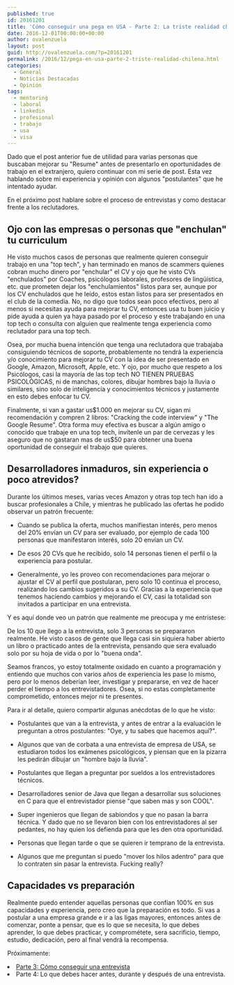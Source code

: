 ```yaml
---
published: true
id: 20161201
title: 'Cómo conseguir una pega en USA - Parte 2: La triste realidad chilena'
date: 2016-12-01T00:00:00+00:00
author: ovalenzuela
layout: post
guid: http://ovalenzuela.com/?p=20161201
permalink: /2016/12/pega-en-usa-parte-2-triste-realidad-chilena.html
categories:
  - General
  - Noticias Destacadas
  - Opinión
tags:
  - mentoring
  - laboral
  - linkedin
  - profesional
  - trabajo
  - usa
  - visa
---
```


Dado que el post anterior fue de utilidad para varias personas que buscaban mejorar su "Resume" antes de presentarlo en oportunidades de trabajo en el extranjero, quiero continuar con mi serie de post. Esta vez hablando sobre mi experiencia y opinión con algunos "postulantes" que he intentado ayudar.

En el próximo post hablare sobre el proceso de entrevistas y como destacar frente a los reclutadores.

## Ojo con las empresas o personas que "enchulan" tu curriculum

He visto muchos casos de personas que realmente quieren conseguir trabajo en una "top tech", y han terminado en manos de scammers quienes cobran mucho dinero por "enchular" el CV y ojo que he visto CVs "enchulados" por Coaches, psicólogos laborales, profesores de lingüística, etc. que prometen dejar los "enchulamientos" listos para ser, aunque por los CV enchulados que he leído, estos estan listos para ser presentados en el club de la comedia. No, no digo que todos sean poco efectivos, pero al menos si necesitas ayuda para mejorar tu CV, entonces usa tu buen juicio y pide ayuda a quien ya haya pasado por el proceso y este trabajando en una top tech o consulta con alguien que realmente tenga experiencia como reclutador para una top tech.

Osea, por mucha buena intención que tenga una reclutadora que trabajaba consiguiendo técnicos de soporte, probablemente no tendrá la experiencia y/o conocimiento para mejorar tu CV con la idea de ser presentado en Google, Amazon, Microsoft, Apple, etc. Y ojo, por mucho que respeto a los Psicólogos, casi la mayoría
de las top tech NO TIENEN PRUEBAS PSICOLÓGICAS, ni de manchas, colores, dibujar hombres bajo la lluvia o similares, sino solo de inteligencia y conocimientos técnicos y justamente en esto debes enfocar tu CV.

Finalmente, si van a gastar us$1.000 en mejorar su CV, sigan mi recomendación y compren 2 libros: "Cracking the code interview" y "The Google Resume". Otra forma muy efectiva es buscar a algún amigo o conocido que trabaje en una top tech, invítenle un par de cervezas y les aseguro que no gastaran mas de us$50 para obtener una buena oportunidad de conseguir el trabajo que quieres.

## Desarrolladores inmaduros, sin experiencia o poco atrevidos?

Durante los últimos meses, varias veces Amazon y otras top tech han ido a buscar profesionales a Chile, y mientras he publicado las ofertas he podido observar un patrón frecuente:

* Cuando se publica la oferta, muchos manifiestan interés, pero menos del 20% envían un CV para ser evaluado, por ejemplo de cada 100 personas que manifestaron interés, solo 20 envían un CV.

* De esos 20 CVs que he recibido, solo 14 personas tienen el perfil o la experiencia para postular.

* Generalmente, yo les proveo con recomendaciones para mejorar o ajustar el CV al perfil que postularan, pero solo 10 continua el proceso, realizando los cambios sugeridos a su CV. Gracias a la experiencia que tenemos haciendo cambios y mejorando el CV, casi la totalidad son invitados a participar en una entrevista.

Y es aquí donde veo un patrón que realmente me preocupa y me entristese:

De los 10 que llego a la entrevista, solo 3 personas se prepararon realmente. He visto casos de gente que llega casi sin siquiera haber abierto un libro
o practicado antes de la entrevista, pensando que sera evaluado solo por su hoja de vida o por lo "buena onda".

Seamos francos, yo estoy totalmente oxidado en cuanto a programación y entiendo que muchos con varios años de experiencia les pase lo mismo, pero por lo menos deberían leer, investigar y prepararse, en vez de hacer perder el tiempo a los entrevistadores. Osea, si no estas completamente comprometido, entonces mejor ni te presentes.

Para ir al detalle, quiero compartir algunas anécdotas de lo que he visto:

* Postulantes que van a la entrevista, y antes de entrar a la evaluación le preguntan a otros postulantes: "Oye, y tu sabes que hacemos aquí?".

* Algunos que van de corbata a una entrevista de empresa de USA, se estudiaron todos los exámenes psicológicos, y piensan que en la pizarra les pedirán dibujar un "hombre bajo la lluvia".

* Postulantes que llegan a preguntar por sueldos a los entrevistadores técnicos.

* Desarrolladores senior de Java que llegan a desarrollar sus soluciones en C para que el entrevistador piense "que saben mas y son COOL".

* Super ingenieros que llegan de sabiondos y que no pasan la barra técnica. Y dado que no se llevaron bien con los entrevistadores al ser pedantes, no hay quien los defienda para que les den otra oportunidad.

* Personas que llegan tarde o que se quieren ir temprano de la entrevista.

* Algunos que me preguntan si puedo "mover los hilos adentro" para que lo contraten sin pasar la entrevista.
Fucking really?

## Capacidades vs preparación

Realmente puedo entender aquellas personas que confían 100% en sus capacidades y experiencia, pero creo que la preparación es todo. Si vas a postular a una empresa grande e ir a las ligas mayores, entonces antes de comenzar, ponte a pensar, que es lo que se necesita, lo que debes aprender, lo que debes practicar, y comprométete, sera sacrificio, tiempo, estudio, dedicación, pero al final vendrá la recompensa.

<p style="text-align: justify;">
  Próximamente:
</p>

<li style="text-align: justify;">
  <a href="/2017/04/pega-en-usa-parte-3-entrevista.html">Parte 3: Cómo conseguir una entrevista</a>
</li>
<li style="text-align: justify;">
  Parte 4: Lo que debes hacer antes, durante y después de una entrevista.
</li>
